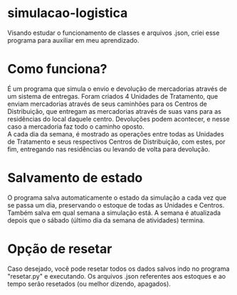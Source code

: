 # simulacao-logistica
Visando estudar o funcionamento de classes e arquivos .json, criei esse programa para auxiliar em meu aprendizado.

# Como funciona?
É um programa que simula o envio e devolução de mercadorias através de um sistema de entregas. Foram criados 4 Unidades de Tratamento,
que enviam mercadorias através de seus caminhões para os Centros de Distribuição, que entregam as mercadorias através de suas vans para
as residências do local daquele centro. Devoluções podem acontecer, e nesse caso a mercadoria faz todo o caminho oposto.  
A cada dia da semana, é mostrado as operações entre todas as Unidades de Tratamento e seus respectivos Centros de Distribuição, com estes,
por fim, entregando nas residências ou levando de volta para devolução.

# Salvamento de estado
O programa salva automaticamente o estado da simulação a cada vez que se passa um dia, preservando o estoque de todas as Unidades
e Centros. Também salva em qual semana a simulação está. A semana é atualizada depois que o sábado (último dia da semana de atividades) termina.

# Opção de resetar
Caso desejado, você pode resetar todos os dados salvos indo no programa "resetar.py" e executando. Os arquivos .json referentes aos estoques e ao tempo serão resetados (ou melhor dizendo, apagados).
